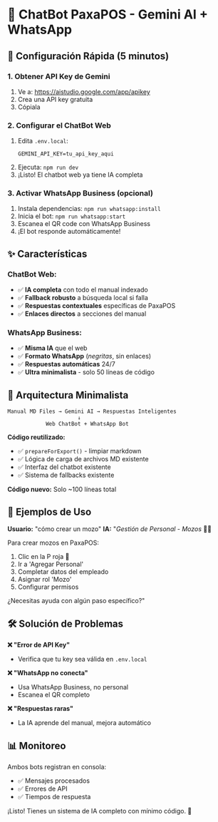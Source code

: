 # 🤖 ChatBot PaxaPOS - Gemini AI + WhatsApp

## 🚀 Configuración Rápida (5 minutos)

### 1. **Obtener API Key de Gemini**
1. Ve a: https://aistudio.google.com/app/apikey
2. Crea una API key gratuita
3. Cópiala

### 2. **Configurar el ChatBot Web**
1. Edita `.env.local`:
   ```
   GEMINI_API_KEY=tu_api_key_aqui
   ```
2. Ejecuta: `npm run dev`
3. ¡Listo! El chatbot web ya tiene IA completa

### 3. **Activar WhatsApp Business** (opcional)
1. Instala dependencias: `npm run whatsapp:install`
2. Inicia el bot: `npm run whatsapp:start`
3. Escanea el QR code con WhatsApp Business
4. ¡El bot responde automáticamente!

## ✨ **Características**

### **ChatBot Web:**
- ✅ **IA completa** con todo el manual indexado
- ✅ **Fallback robusto** a búsqueda local si falla
- ✅ **Respuestas contextuales** específicas de PaxaPOS
- ✅ **Enlaces directos** a secciones del manual

### **WhatsApp Business:**
- ✅ **Misma IA** que el web
- ✅ **Formato WhatsApp** (*negritas*, sin enlaces)
- ✅ **Respuestas automáticas** 24/7
- ✅ **Ultra minimalista** - solo 50 líneas de código

## 🔧 **Arquitectura Minimalista**

```
Manual MD Files → Gemini AI → Respuestas Inteligentes
                      ↓
            Web ChatBot + WhatsApp Bot
```

**Código reutilizado:**
- ✅ `prepareForExport()` - limpiar markdown
- ✅ Lógica de carga de archivos MD existente
- ✅ Interfaz del chatbot existente
- ✅ Sistema de fallbacks existente

**Código nuevo:** Solo ~100 líneas total

## 💬 **Ejemplos de Uso**

**Usuario:** "cómo crear un mozo"
**IA:** "*Gestión de Personal - Mozos* 👨‍💼

Para crear mozos en PaxaPOS:

1. Clic en la P roja 🔴
2. Ir a 'Agregar Personal'
3. Completar datos del empleado
4. Asignar rol 'Mozo'
5. Configurar permisos

¿Necesitas ayuda con algún paso específico?"

## 🛠️ **Solución de Problemas**

**❌ "Error de API Key"**
- Verifica que tu key sea válida en `.env.local`

**❌ "WhatsApp no conecta"**
- Usa WhatsApp Business, no personal
- Escanea el QR completo

**❌ "Respuestas raras"**
- La IA aprende del manual, mejora automático

## 📊 **Monitoreo**

Ambos bots registran en consola:
- ✅ Mensajes procesados
- ✅ Errores de API
- ✅ Tiempos de respuesta

¡Listo! Tienes un sistema de IA completo con mínimo código. 🎉
